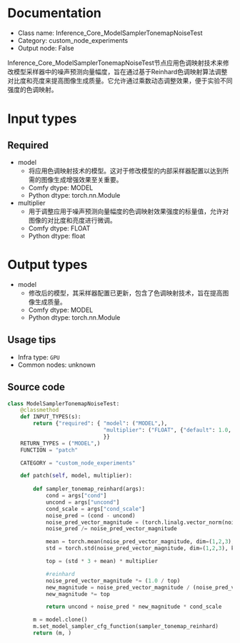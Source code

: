 
# Documentation
- Class name: Inference_Core_ModelSamplerTonemapNoiseTest
- Category: custom_node_experiments
- Output node: False

Inference_Core_ModelSamplerTonemapNoiseTest节点应用色调映射技术来修改模型采样器中的噪声预测向量幅度，旨在通过基于Reinhard色调映射算法调整对比度和亮度来提高图像生成质量。它允许通过乘数动态调整效果，便于实验不同强度的色调映射。

# Input types
## Required
- model
    - 将应用色调映射技术的模型。这对于修改模型的内部采样器配置以达到所需的图像生成增强效果至关重要。
    - Comfy dtype: MODEL
    - Python dtype: torch.nn.Module
- multiplier
    - 用于调整应用于噪声预测向量幅度的色调映射效果强度的标量值，允许对图像的对比度和亮度进行微调。
    - Comfy dtype: FLOAT
    - Python dtype: float

# Output types
- model
    - 修改后的模型，其采样器配置已更新，包含了色调映射技术，旨在提高图像生成质量。
    - Comfy dtype: MODEL
    - Python dtype: torch.nn.Module


## Usage tips
- Infra type: `GPU`
- Common nodes: unknown


## Source code
```python
class ModelSamplerTonemapNoiseTest:
    @classmethod
    def INPUT_TYPES(s):
        return {"required": { "model": ("MODEL",),
                              "multiplier": ("FLOAT", {"default": 1.0, "min": 0.0, "max": 100.0, "step": 0.01}),
                              }}
    RETURN_TYPES = ("MODEL",)
    FUNCTION = "patch"

    CATEGORY = "custom_node_experiments"

    def patch(self, model, multiplier):
        
        def sampler_tonemap_reinhard(args):
            cond = args["cond"]
            uncond = args["uncond"]
            cond_scale = args["cond_scale"]
            noise_pred = (cond - uncond)
            noise_pred_vector_magnitude = (torch.linalg.vector_norm(noise_pred, dim=(1)) + 0.0000000001)[:,None]
            noise_pred /= noise_pred_vector_magnitude

            mean = torch.mean(noise_pred_vector_magnitude, dim=(1,2,3), keepdim=True)
            std = torch.std(noise_pred_vector_magnitude, dim=(1,2,3), keepdim=True)

            top = (std * 3 + mean) * multiplier

            #reinhard
            noise_pred_vector_magnitude *= (1.0 / top)
            new_magnitude = noise_pred_vector_magnitude / (noise_pred_vector_magnitude + 1.0)
            new_magnitude *= top

            return uncond + noise_pred * new_magnitude * cond_scale

        m = model.clone()
        m.set_model_sampler_cfg_function(sampler_tonemap_reinhard)
        return (m, )

```
